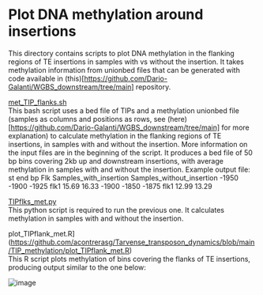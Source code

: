 # Plot DNA methylation around insertions

This directory contains scripts to plot DNA methylation in the flanking regions of TE insertions in samples with vs without the insertion.
It takes methylation information from unionbed files that can be generated with code available in (this)[https://github.com/Dario-Galanti/WGBS_downstream/tree/main] repository. <br/>

[met_TIP_flanks.sh](https://github.com/acontrerasg/Tarvense_transposon_dynamics/blob/main/TIP_methylation/met_TIP_flanks.sh) <br/>
This bash script uses a bed file of TIPs and a methylation unionbed file (samples as columns and positions as rows, see (here)[https://github.com/Dario-Galanti/WGBS_downstream/tree/main] for more explanation) to calculate methylation in the flanking regions of TE insertions, in samples with and without the insertion. More information on the input files are in the beginning of the script.
It produces a bed file of 50 bp bins covering 2kb up and downstream insertions, with average methylation in samples with and without the insertion.
Example output file:
st      end     bp      Flk     Samples_with_insertion  Samples_without_insertion
-1950   -1900   -1925   flk1    15.69   16.33
-1900   -1850   -1875   flk1    12.99   13.29

[TIPflks_met.py](https://github.com/acontrerasg/Tarvense_transposon_dynamics/blob/main/TIP_methylation/TIPflks_met.py) <br/>
This python script is required to run the previous one. It calculates methylation in samples with and without the insertion.

plot_TIPflank_met.R](https://github.com/acontrerasg/Tarvense_transposon_dynamics/blob/main/TIP_methylation/plot_TIPflank_met.R) <br/>
This R script plots methylation of bins covering the flanks of TE insertions, producing output similar to the one below:

![image](https://github.com/acontrerasg/Tarvense_transposon_dynamics/assets/58292612/96f6718c-cb5e-4a9d-b305-c333ad7eeef9)


